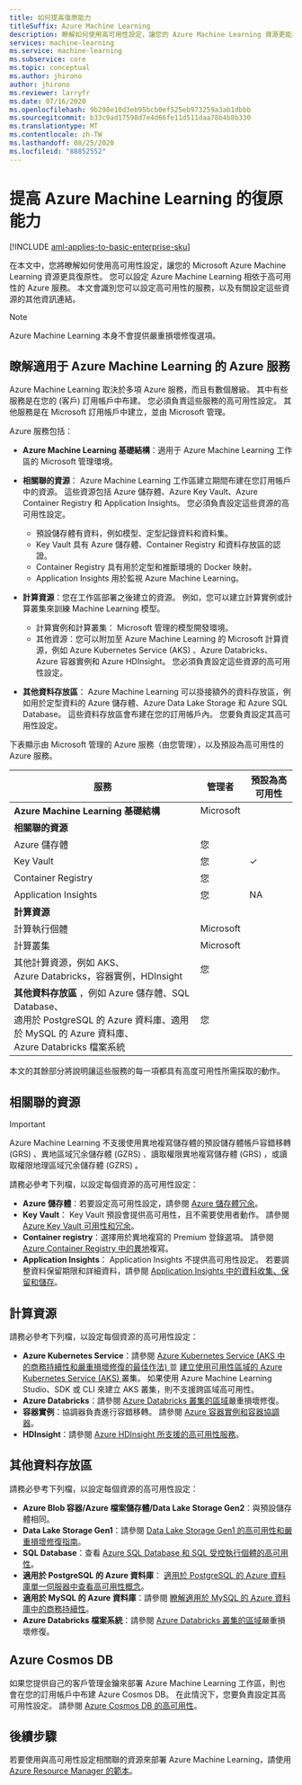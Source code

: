 ```yaml
---
title: 如何提高復原能力
titleSuffix: Azure Machine Learning
description: 瞭解如何使用高可用性設定，讓您的 Azure Machine Learning 資源更能獲得中斷的復原能力。
services: machine-learning
ms.service: machine-learning
ms.subservice: core
ms.topic: conceptual
ms.author: jhirono
author: jhirono
ms.reviewer: larryfr
ms.date: 07/16/2020
ms.openlocfilehash: 9b298e10d3eb95bcb0ef525eb973259a3ab1dbbb
ms.sourcegitcommit: b33c9ad17598d7e4d66fe11d511daa78b4b8b330
ms.translationtype: MT
ms.contentlocale: zh-TW
ms.lasthandoff: 08/25/2020
ms.locfileid: "88852552"
---
```

# <a name="increase-azure-machine-learning-resiliency"></a>提高 Azure Machine Learning 的復原能力

[!INCLUDE [aml-applies-to-basic-enterprise-sku](../../includes/aml-applies-to-basic-enterprise-sku.md)]

在本文中，您將瞭解如何使用高可用性設定，讓您的 Microsoft Azure Machine Learning 資源更具復原性。 您可以設定 Azure Machine Learning 相依于高可用性的 Azure 服務。 本文會識別您可以設定高可用性的服務，以及有關設定這些資源的其他資訊連結。

> [!NOTE]
> Azure Machine Learning 本身不會提供嚴重損壞修復選項。

## <a name="understand-azure-services-for-azure-machine-learning"></a>瞭解適用于 Azure Machine Learning 的 Azure 服務

Azure Machine Learning 取決於多項 Azure 服務，而且有數個層級。 其中有些服務是在您的 (客戶) 訂用帳戶中布建。 您必須負責這些服務的高可用性設定。 其他服務是在 Microsoft 訂用帳戶中建立，並由 Microsoft 管理。 

Azure 服務包括：

* **Azure Machine Learning 基礎結構**：適用于 Azure Machine Learning 工作區的 Microsoft 管理環境。

* **相關聯的資源**： Azure Machine Learning 工作區建立期間布建在您訂用帳戶中的資源。 這些資源包括 Azure 儲存體、Azure Key Vault、Azure Container Registry 和 Application Insights。 您必須負責設定這些資源的高可用性設定。
  * 預設儲存體有資料，例如模型、定型記錄資料和資料集。
  * Key Vault 具有 Azure 儲存體、Container Registry 和資料存放區的認證。
  * Container Registry 具有用於定型和推斷環境的 Docker 映射。
  * Application Insights 用於監視 Azure Machine Learning。

* **計算資源**：您在工作區部署之後建立的資源。 例如，您可以建立計算實例或計算叢集來訓練 Machine Learning 模型。
  * 計算實例和計算叢集： Microsoft 管理的模型開發環境。
  * 其他資源：您可以附加至 Azure Machine Learning 的 Microsoft 計算資源，例如 Azure Kubernetes Service (AKS) 、Azure Databricks、Azure 容器實例和 Azure HDInsight。 您必須負責設定這些資源的高可用性設定。

* **其他資料存放區**： Azure Machine Learning 可以掛接額外的資料存放區，例如用於定型資料的 Azure 儲存體、Azure Data Lake Storage 和 Azure SQL Database。  這些資料存放區會布建在您的訂用帳戶內。 您要負責設定其高可用性設定。

下表顯示由 Microsoft 管理的 Azure 服務（由您管理），以及預設為高可用性的 Azure 服務。

| 服務 | 管理者 | 預設為高可用性 |
| ----- | ----- | ----- |
| **Azure Machine Learning 基礎結構** | Microsoft | |
| **相關聯的資源** |
| Azure 儲存體 | 您 | |
| Key Vault | 您 | ✓ |
| Container Registry | 您 | |
| Application Insights | 您 | NA |
| **計算資源** |
| 計算執行個體 | Microsoft |  |
| 計算叢集 | Microsoft |  |
| 其他計算資源，例如 AKS、 <br>Azure Databricks，容器實例，HDInsight | 您 |  |
| **其他資料存放區** ，例如 Azure 儲存體、SQL Database、<br> 適用於 PostgreSQL 的 Azure 資料庫、適用於 MySQL 的 Azure 資料庫、 <br>Azure Databricks 檔案系統 | 您 | |

本文的其餘部分將說明讓這些服務的每一項都具有高度可用性所需採取的動作。

## <a name="associated-resources"></a>相關聯的資源

> [!IMPORTANT]
> Azure Machine Learning 不支援使用異地複寫儲存體的預設儲存體帳戶容錯移轉 (GRS) 、異地區域冗余儲存體 (GZRS) 、讀取權限異地複寫儲存體 (GRS) ，或讀取權限地理區域冗余儲存體 (GZRS) 。

請務必參考下列檔，以設定每個資源的高可用性設定：

* **Azure 儲存體**：若要設定高可用性設定，請參閱 [Azure 儲存體冗余](https://docs.microsoft.com/azure/storage/common/storage-redundancy)。
* **Key Vault**： Key Vault 預設會提供高可用性，且不需要使用者動作。  請參閱 [Azure Key Vault 可用性和冗余](https://docs.microsoft.com/azure/key-vault/general/disaster-recovery-guidance)。
* **Container registry**：選擇用於異地複寫的 Premium 登錄選項。 請參閱 [Azure Container Registry 中的異地](https://docs.microsoft.com/azure/container-registry/container-registry-geo-replication)複寫。
* **Application Insights**： Application Insights 不提供高可用性設定。 若要調整資料保留期限和詳細資料，請參閱 [Application Insights 中的資料收集、保留和儲存](https://docs.microsoft.com/azure/azure-monitor/app/data-retention-privacy#how-long-is-the-data-kept)。

## <a name="compute-resources"></a>計算資源

請務必參考下列檔，以設定每個資源的高可用性設定：

* **Azure Kubernetes Service**：請參閱 [Azure Kubernetes Service (AKS 中的商務持續性和嚴重損壞修復的最佳作法) ](https://docs.microsoft.com/azure/aks/operator-best-practices-multi-region) 並 [建立使用可用性區域的 Azure Kubernetes Service (AKS) ](https://docs.microsoft.com/azure/aks/availability-zones)叢集。 如果使用 Azure Machine Learning Studio、SDK 或 CLI 來建立 AKS 叢集，則不支援跨區域高可用性。
* **Azure Databricks**：請參閱 [Azure Databricks 叢集的區域](https://docs.microsoft.com/azure/azure-databricks/howto-regional-disaster-recovery)嚴重損壞修復。
* **容器實例**：協調器負責進行容錯移轉。 請參閱 [Azure 容器實例和容器協調器](https://docs.microsoft.com/azure/container-instances/container-instances-orchestrator-relationship)。
* **HDInsight**：請參閱 [Azure HDInsight 所支援的高可用性服務](https://docs.microsoft.com/azure/hdinsight/hdinsight-high-availability-components)。

## <a name="additional-data-stores"></a>其他資料存放區

請務必參考下列檔，以設定每個資源的高可用性設定：

* **Azure Blob 容器/Azure 檔案儲存體/Data Lake Storage Gen2**：與預設儲存體相同。
* **Data Lake Storage Gen1**：請參閱 [Data Lake Storage Gen1 的高可用性和嚴重損壞修復指南](https://docs.microsoft.com/azure/data-lake-store/data-lake-store-disaster-recovery-guidance)。
* **SQL Database**：查看 [Azure SQL Database 和 SQL 受控執行個體的高可用性](https://docs.microsoft.com/azure/sql-database/sql-database-high-availability)。
* **適用於 PostgreSQL 的 Azure 資料庫**： [適用於 PostgreSQL 的 Azure 資料庫單一伺服器中查看高可用性概念](https://docs.microsoft.com/azure/postgresql/concepts-high-availability)。
* **適用於 MySQL 的 Azure 資料庫**：請參閱 [瞭解適用於 MySQL 的 Azure 資料庫中的商務持續性](https://docs.microsoft.com/azure/mysql/concepts-business-continuity)。
* **Azure Databricks 檔案系統**：請參閱 [Azure Databricks 叢集的區域](https://docs.microsoft.com/azure/azure-databricks/howto-regional-disaster-recovery)嚴重損壞修復。

## <a name="azure-cosmos-db"></a>Azure Cosmos DB

如果您提供自己的客戶管理金鑰來部署 Azure Machine Learning 工作區，則也會在您的訂用帳戶中布建 Azure Cosmos DB。 在此情況下，您要負責設定其高可用性設定。 請參閱 [Azure Cosmos DB 的高可用性](https://docs.microsoft.com/azure/cosmos-db/high-availability)。

## <a name="next-steps"></a>後續步驟

若要使用與高可用性設定相關聯的資源來部署 Azure Machine Learning，請使用 [Azure Resource Manager 的範本](https://github.com/Azure/azure-quickstart-templates/tree/master/201-machine-learning-advanced)。
